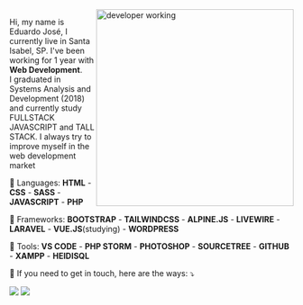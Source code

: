 <img src="https://repository-images.githubusercontent.com/427024343/5b3efe20-d6b3-4ae4-8ccb-4a45451b0cf8" min-width="400px" max-width="350px" width="350px" align="right" alt="developer working">

<p align="left"> 
  Hi, my name is Eduardo José, I currently live in Santa Isabel, SP. I've been working for 1 year with <strong>Web Development</strong>. <br>
  I graduated in Systems Analysis and Development (2018) and currently study FULLSTACK JAVASCRIPT and TALL STACK. I always try to improve myself in the web development market
</p>

<p align="left">
  🦄 Languages: <strong>HTML</strong> - <strong>CSS</strong> -  <strong>SASS</strong> - <strong>JAVASCRIPT</strong> - <strong>PHP</strong>
</p>

<p align="left">
  🦄 Frameworks: <strong>BOOTSTRAP</strong> - <strong>TAILWINDCSS</strong> - <strong>ALPINE.JS</strong> -  <strong>LIVEWIRE</strong> - <strong>LARAVEL</strong> - <strong>VUE.JS</strong>(studying) - <strong>WORDPRESS</strong>
</p>

<p align="left">
  💼 Tools: <strong>VS CODE</strong> - <strong>PHP STORM</strong> - <strong>PHOTOSHOP</strong> - <strong>SOURCETREE</strong> - <strong>GITHUB</strong> - <strong>XAMPP</strong> - <strong>HEIDISQL</strong>
</p>

<p align="left">
  💌 If you need to get in touch, here are the ways: ⤵️
</p>

<p align="left">
  <a href="mailto:eduardojsc18@outlook.com" alt="Gmail">
  <img src="https://img.shields.io/badge/Microsoft_Outlook-0078D4?style=for-the-badge&logo=microsoft-outlook&logoColor=white" /></a>

  <a href="https://www.linkedin.com/in/eduardojsc/" alt="Linkedin">
  <img src="https://img.shields.io/badge/LinkedIn-0077B5?style=for-the-badge&logo=linkedin&logoColor=white" /></a>
</p>  
